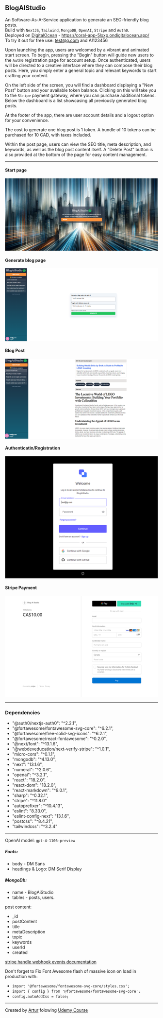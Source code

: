 ## BlogAIStudio
An Software-As-A-Service application to generate an SEO-friendly blog posts. <br>
Build with `NextJS`, `Tailwind`, `MongoDB`, `OpenAI`, `Stripe` and `Auth0`.<br>
Deployed on [DigitalOcean](https://www.digitalocean.com/) - https://coral-app-5lxxp.ondigitalocean.app/ <br>
To try it out for free use: test@g.com and A!123456

Upon launching the app, users are welcomed by a vibrant and animated start screen. To begin, pressing the "Begin" button will guide new users to the `Auth0` registration page for account setup. Once authenticated, users will be directed to a creative interface where they can compose their blog posts. Here, you simply enter a general topic and relevant keywords to start crafting your content.

On the left side of the screen, you will find a dashboard displaying a "New Post" button and your available token balance. Clicking on this will take you to the `Stripe` payment gateway, where you can purchase additional tokens. Below the dashboard is a list showcasing all previously generated blog posts.

At the footer of the app, there are user account details and a logout option for your convenience.

The cost to generate one blog post is 1 token. A bundle of 10 tokens can be purchased for 10 CAD, with taxes included.

Within the post page, users can view the SEO title, meta description, and keywords, as well as the blog post content itself. A "Delete Post" button is also provided at the bottom of the page for easy content management.
___
#### Start page
![Start page](./public/main.png)

#### Generate blog page
![generate page](./public/generate.png)

#### Blog Post
![Blog Post](./public/blogpost.png)

#### Authenticatin/Registration
![Authenticatin/Registration](./public/auth0.png)

#### Stripe Payment
![Stripe Payment](./public/stripe.png)
___

### Dependencies
   - "@auth0/nextjs-auth0": "^2.2.1",
   - "@fortawesome/fontawesome-svg-core": "^6.2.1",
   - "@fortawesome/free-solid-svg-icons": "^6.2.1",
   - "@fortawesome/react-fontawesome": "^0.2.0",
   - "@next/font": "^13.1.6",
   - "@webdeveducation/next-verify-stripe": "^1.0.1",
   - "micro-cors": "^0.1.1",
   - "mongodb": "^4.13.0",
   - "next": "13.1.6",
   - "numeral": "^2.0.6",
   - "openai": "^3.2.1",
   - "react": "18.2.0",
   - "react-dom": "18.2.0",
   - "react-markdown": "^9.0.1",
   - "sharp": "^0.32.1",
   - "stripe": "^11.8.0"
   - "autoprefixer": "^10.4.13",
   - "eslint": "8.33.0",
   - "eslint-config-next": "13.1.6",
   - "postcss": "^8.4.21",
   - "tailwindcss": "^3.2.4"
   ---
OpenAI model: `gpt-4-1106-preview`

##### Fonts:
- body - DM Sans
- headings & Logo: DM Serif Display



##### MongoDb:
- name - BlogAiStudio
- tables - posts, users.

post content:
- _id
- postContent
- title
- metaDescription
- topic
- keywords
- userId
- created


[stripe handle webhook events documentation](https://dashboard.stripe.com/test/webhooks/create?endpoint_location=local) <br>

Don't forget to Fix Font Awesome flash of massive icon on load in production with:
- ```import '@fortawesome/fontawesome-svg-core/styles.css'; ``` 
- ```import { config } from '@fortawesome/fontawesome-svg-core';``` 
- ```config.autoAddCss = false;```
---
Created by [Artur](https://github.com/mr-Arturio) folowing [Udemy Course](https://www.udemy.com/course/next-js-ai/?couponCode=ST12MT030524)
